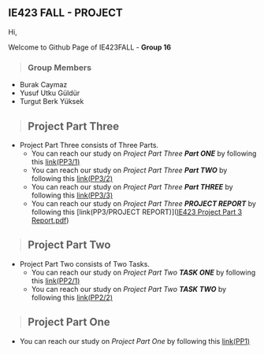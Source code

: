 ## IE423 FALL - PROJECT 

Hi, 

Welcome to Github Page of IE423FALL - **Group 16**

> ### Group Members 
- Burak Caymaz
- Yusuf Utku Güldür
- Turgut Berk Yüksek

>## Project Part Three
- Project Part Three consists of Three Parts.
  - You can reach our study on *Project Part Three **Part ONE*** by following this [link(PP3/1)](part3.ipynb)
  - You can reach our study on *Project Part Three **Part TWO*** by following this [link(PP3/2)](comparisson.ipynb)
  - You can reach our study on *Project Part Three **Part THREE*** by following this [link(PP3/3)](our_proposal.ipynb)
  - You can reach our study on *Project Part Three **PROJECT REPORT*** by following this [link(PP3/PROJECT REPORT)]([IE423 Project Part 3 Report.pdf](https://bu-ie-423.github.io/IE423_Project_Part_3_Report.pdf))

>## Project Part Two
- Project Part Two consists of Two Tasks.
  - You can reach our study on *Project Part Two **TASK ONE*** by following this [link(PP2/1)](IE423-PROJECTPARTTWO-TASKONE/IE423-PROJECTPARTTWO-TASKONE.md)
  - You can reach our study on *Project Part Two **TASK TWO*** by following this [link(PP2/2)](IE423-PROJECTPARTTWO-TASKTWO/423ArimaTask2_pairs1.md)

>## Project Part One
- You can reach our study on *Project Part One* by following this [link(PP1)](project_part_one_analysis.md)
